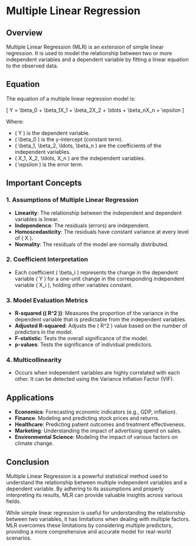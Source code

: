 # Multiple Linear Regression

## Overview
Multiple Linear Regression (MLR) is an extension of simple linear regression. It is used to model the relationship between two or more independent variables and a dependent variable by fitting a linear equation to the observed data.

## Equation
The equation of a multiple linear regression model is:



\[ Y = \beta_0 + \beta_1X_1 + \beta_2X_2 + \ldots + \beta_nX_n + \epsilon \]



Where:
- \( Y \) is the dependent variable.
- \( \beta_0 \) is the y-intercept (constant term).
- \( \beta_1, \beta_2, \ldots, \beta_n \) are the coefficients of the independent variables.
- \( X_1, X_2, \ldots, X_n \) are the independent variables.
- \( \epsilon \) is the error term.

## Important Concepts

### 1. **Assumptions of Multiple Linear Regression**
- **Linearity**: The relationship between the independent and dependent variables is linear.
- **Independence**: The residuals (errors) are independent.
- **Homoscedasticity**: The residuals have constant variance at every level of \( X \).
- **Normality**: The residuals of the model are normally distributed.

### 2. **Coefficient Interpretation**
- Each coefficient \( \beta_i \) represents the change in the dependent variable \( Y \) for a one-unit change in the corresponding independent variable \( X_i \), holding other variables constant.

### 3. **Model Evaluation Metrics**
- **R-squared (\( R^2 \))**: Measures the proportion of the variance in the dependent variable that is predictable from the independent variables.
- **Adjusted R-squared**: Adjusts the \( R^2 \) value based on the number of predictors in the model.
- **F-statistic**: Tests the overall significance of the model.
- **p-values**: Tests the significance of individual predictors.

### 4. **Multicollinearity**
- Occurs when independent variables are highly correlated with each other. It can be detected using the Variance Inflation Factor (VIF).

## Applications
- **Economics**: Forecasting economic indicators (e.g., GDP, inflation).
- **Finance**: Modeling and predicting stock prices and returns.
- **Healthcare**: Predicting patient outcomes and treatment effectiveness.
- **Marketing**: Understanding the impact of advertising spend on sales.
- **Environmental Science**: Modeling the impact of various factors on climate change.

## Conclusion
Multiple Linear Regression is a powerful statistical method used to understand the relationship between multiple independent variables and a dependent variable. By adhering to its assumptions and properly interpreting its results, MLR can provide valuable insights across various fields.

While simple linear regression is useful for understanding the relationship between two variables, it has limitations when dealing with multiple factors. MLR overcomes these limitations by considering multiple predictors, providing a more comprehensive and accurate model for real-world scenarios.

